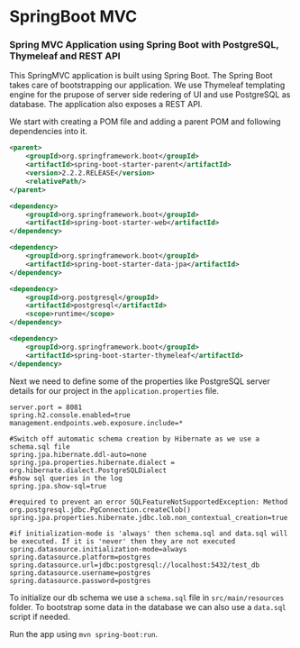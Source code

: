# SpringBoot MVC
### Spring MVC Application using Spring Boot with PostgreSQL, Thymeleaf and REST API

This SpringMVC application is built using Spring Boot. The Spring Boot takes care of bootstrapping our 
application. We use Thymeleaf templating engine for the prupose of server side redering of UI and use 
PostgreSQL as database.
The application also exposes a REST API.

We start with creating a POM file and adding a parent POM and following dependencies into it.

```xml
<parent>
    <groupId>org.springframework.boot</groupId>
    <artifactId>spring-boot-starter-parent</artifactId>
    <version>2.2.2.RELEASE</version>
    <relativePath/>
</parent>

<dependency>
    <groupId>org.springframework.boot</groupId>
    <artifactId>spring-boot-starter-web</artifactId>
</dependency>

<dependency>
    <groupId>org.springframework.boot</groupId>
    <artifactId>spring-boot-starter-data-jpa</artifactId>
</dependency>

<dependency>
    <groupId>org.postgresql</groupId>
    <artifactId>postgresql</artifactId>
    <scope>runtime</scope>
</dependency>

<dependency>
    <groupId>org.springframework.boot</groupId>
    <artifactId>spring-boot-starter-thymeleaf</artifactId>
</dependency>
```
Next we need to define some of the properties like PostgreSQL server details for our project in the 
`application.properties` file.

```properties
server.port = 8081
spring.h2.console.enabled=true
management.endpoints.web.exposure.include=*

#Switch off automatic schema creation by Hibernate as we use a schema.sql file
spring.jpa.hibernate.ddl-auto=none
spring.jpa.properties.hibernate.dialect = org.hibernate.dialect.PostgreSQLDialect
#show sql queries in the log
spring.jpa.show-sql=true

#required to prevent an error SQLFeatureNotSupportedException: Method org.postgresql.jdbc.PgConnection.createClob()
spring.jpa.properties.hibernate.jdbc.lob.non_contextual_creation=true

#if initialization-mode is 'always' then schema.sql and data.sql will be executed. If it is 'never' then they are not executed
spring.datasource.initialization-mode=always
spring.datasource.platform=postgres
spring.datasource.url=jdbc:postgresql://localhost:5432/test_db
spring.datasource.username=postgres
spring.datasource.password=postgres

```

To initialize our db schema we use a `schema.sql` file in `src/main/resources` folder. 
To bootstrap some data in the database we can also use a `data.sql` script if needed.

Run the app using `mvn spring-boot:run`.